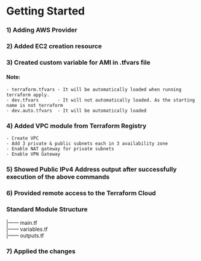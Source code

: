 # Getting Started

### 1) Adding AWS Provider
### 2) Added EC2 creation resource
### 3) Created custom variable for AMI in .tfvars file
#### **Note:**
```
- terraform.tfvars - It will be automatically loaded when running terraform apply.
- dev.tfvars       - It will not automatically loaded. As the starting name is not terraform
- dev.auto.tfvars  - It will be automatically loaded
```
### 4) Added VPC module from Terraform Registry
```
- Create VPC
- Add 3 private & public subnets each in 3 availability zone
- Enable NAT gateway for private subnets
- Enable VPN Gateway
```
### 5) Showed Public IPv4 Address output after successfully execution of the above commands
### 6) Provided remote access to the Terraform Cloud

### Standard Module Structure
|—— main&#46;tf</br>
|—— variables&#46;tf</br>
|—— outputs&#46;tf</br>
### 7) Applied the changes